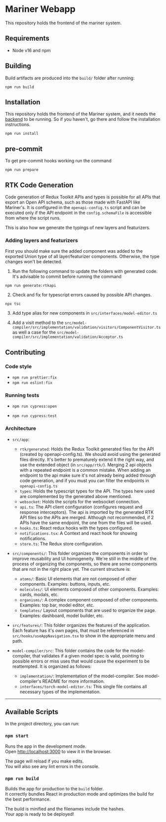 # Mariner Webapp

This repository holds the frontend of the mariner system.

## Requirements

- Node v16 and npm

## Building

Build artifacts are produced into the `build/` folder after running:

```console
npm run build
```

## Installation

This repository holds the frontend of the Mariner system, and it needs the [backend]() to be running.
So if you haven't, go there and follow the installation instructions.

`npm run install`

## pre-commit

To get pre-commit hooks working run the command

`npm run prepare`

## RTK Code Generation

Code generation of Redux Toolkit APIs and types is possible for all APIs that export an Open API schema, such as those made with FastAPI like Mariner's. It is configured in the `openapi-config.ts` script and can be executed only if the API endpoint in the `config.schemaFile` is accessible from where the script runs.

This is also how we generate the typings of new layers and featurizers.

### Adding layers and featurizers

First you should make sure the added component was added to the exported Union type of all layer/featurizer components. Otherwise, the type changes won't be detected.

1. Run the following command to update the folders with generated code. It's advisable to commit before running the command

```console
npm run generate:rtkapi
```

2. Check and fix for typescript errors caused by possible API changes.

```console
npx tsc
```

3. Add type alias for new components in `src/interfaces/model-editor.ts`

4. Add a visit method to the `src/model-compiler/src/implementation/validation/visitors/ComponentVisitor.ts` as well a case for the `src/model-compiler/src/implementation/validation/Acceptor.ts`

## Contributing

### Code style

- `npm run prettier:fix`
- `npm run eslint:fix`

### Running tests

- `npm run cypress:open`

- `npm run cypress:test`

### Architecture

- `src/app`:

  - `rtk/generated`: Holds the Redux Toolkit generated files for the API (created by openapi-config.ts). We should avoid using the generated files directly. It's better to prematurely extend it the right way, and use the extended object (in `src/app/rtk/`). Merging 2 api objects with a repeated endpoint is a common mistake. When adding an endpoint to the api make sure it's not already being added through code generation, and if you must you can filter the endpoints in `openapi-config.ts`
  - `types`: Holds the typescript types for the API. The types here used are complemented by the generated above mentioned.
  - `websocket`: Holds the scripts for the websocket connection.
  - `api.ts`: The API client configuration (configures request and response interceptors). The api is imported by the generated RTK API files so the APIs are merged.
    Although not recommended, if 2 APIs have the same endpoint, the one from the files will be used.
  - `hooks.ts`: React redux hooks with the types configured.
  - `notifications.tsx`: A Context and react hook for showing notifications.
  - `store.ts`: The Redux store configuration.

- `src/components/`: This folder organizes the components in order to improve reusability and UI homogeneity. We're still in the middle of the process of organizing the components, so there are some components that are not in the right place yet. The current structure is:

  - `atoms/`: Basic UI elements that are not composed of other components. Examples: buttons, inputs, etc.
  - `molecules/`: UI elements composed of other components. Examples: cards, modals, etc.
  - `organisms/`: A complex component composed of other components. Examples: top bar, model editor, etc.
  - `templates/` Layout components that are used to organize the page. Examples: dashboard, model builder, etc.

- `src/features/`: This folder organizes the features of the application. Each feature has it's own pages, that must be referenced in `src/hooks/useAppNavigation.tsx` to show in the appropriate menu and path.

- `model-compiler/src`: This folder contains the code for the model-compiler, that validates if a given model spec is valid, pointing to possible errors or miss uses that would cause the experiment to be reattempted. It is organized as follows:
  - `implementation/`: Implementation of the model-compiler. See model-compiler's README for more information.
  - `interfaces/torch-model-editor.ts`: This single file contains all necessary types of the implementation.

---

## Available Scripts

In the project directory, you can run:

### `npm start`

Runs the app in the development mode.\
Open [http://localhost:3000](http://localhost:3000) to view it in the browser.

The page will reload if you make edits.\
You will also see any lint errors in the console.

### `npm run build`

Builds the app for production to the `build` folder.\
It correctly bundles React in production mode and optimizes the build for the best performance.

The build is minified and the filenames include the hashes.\
Your app is ready to be deployed!

